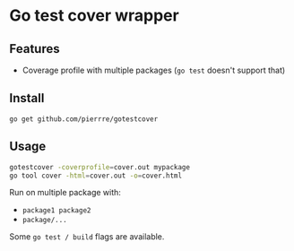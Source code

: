 # Go test cover wrapper

## Features
- Coverage profile with multiple packages (`go test` doesn't support that)

## Install
`go get github.com/pierrre/gotestcover`

## Usage
```sh
gotestcover -coverprofile=cover.out mypackage
go tool cover -html=cover.out -o=cover.html
```

Run on multiple package with:
- `package1 package2`
- `package/...`

Some `go test / build` flags are available.
